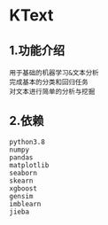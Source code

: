 # KText

## 1.功能介绍
    用于基础的机器学习&文本分析
    完成基本的分类和回归任务
    对文本进行简单的分析与挖掘

## 2.依赖
    python3.8
    numpy
    pandas
    matplotlib
    seaborn
    skearn
    xgboost
    gensim
    imblearn
    jieba